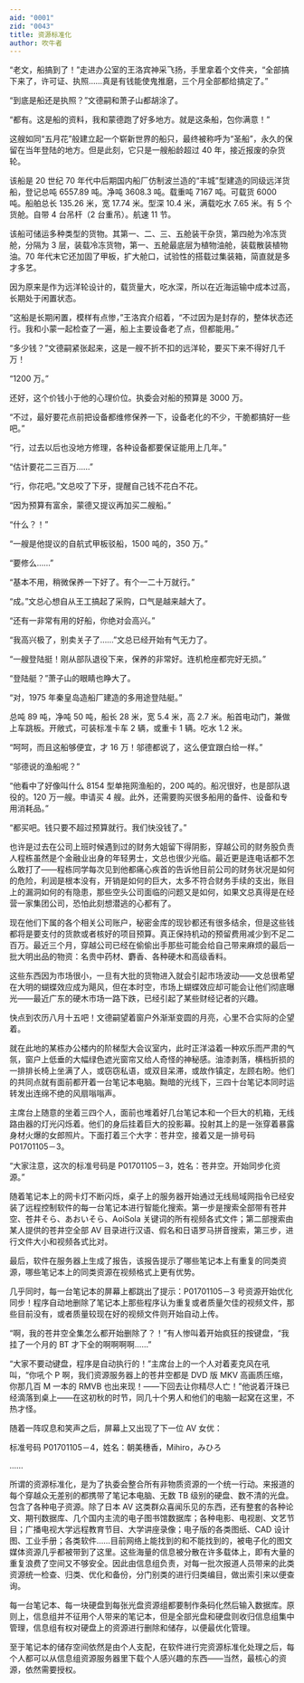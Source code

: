 ```yaml
---
aid: "0001"
zid: "0043"
title: 资源标准化
author: 吹牛者
---
```


“老文，船搞到了！”走进办公室的王洛宾神采飞扬，手里拿着个文件夹，“全部搞下来了，许可证、执照……真是有钱能使鬼推磨，三个月全部都给搞定了。”

“到底是船还是执照？”文德嗣和萧子山都胡涂了。

“都有。这是船的资料，我和蒙德跑了好多地方。就是这条船，包你满意！”

这艘如同“五月花”般建立起一个崭新世界的船只，最终被称呼为“圣船”，永久的保留在当年登陆的地方。但是此刻，它只是一艘船龄超过 40 年，接近报废的杂货轮。

该船是 20 世纪 70 年代中后期国内船厂仿制波兰造的“丰城”型建造的同级远洋货船，登记总吨 6557.89 吨。净吨 3608.3 吨。载重吨 7167 吨。可载货 6000 吨。船舶总长 135.26 米，宽 17.74 米。型深 10.4 米，满载吃水 7.65 米。有 5 个货舱。自带 4 台吊杆（2 台重吊）。航速 11 节。

该船可储运多种类型的货物。其第一、二、三、五舱装干杂货，第四舱为冷冻货舱，分隔为 3 层，装载冷冻货物，第一、五舱最底层为植物油舱，装载散装植物油。70 年代末它还加固了甲板，扩大舱口，试验性的搭载过集装箱，简直就是多才多艺。

因为原来是作为远洋轮设计的，载货量大，吃水深，所以在近海运输中成本过高，长期处于闲置状态。

“这船是长期闲置，模样有点惨，”王洛宾介绍着，“不过因为是封存的，整体状态还行。我和小蒙一起检查了一遍，船上主要设备老了点，但都能用。”

“多少钱？”文德嗣紧张起来，这是一艘不折不扣的远洋轮，要买下来不得好几千万！

“1200 万。”

还好，这个价钱小于他的心理价位。执委会对船的预算是 3000 万。

“不过，最好要花点前把设备都维修保养一下，设备老化的不少，干脆都搞好一些吧。”

“行，过去以后也没地方修理，各种设备都要保证能用上几年。”

“估计要花二三百万……”

“行，你花吧。”文总咬了下牙，提醒自己钱不花白不花。

“因为预算有富余，蒙德又提议再加买二艘船。”

“什么？！”

“一艘是他提议的自航式甲板驳船，1500 吨的，350 万。”

“要修么……”

“基本不用，稍微保养一下好了。有个一二十万就行。”

“成。”文总心想自从王工搞起了采购，口气是越来越大了。

“还有一非常有用的好船，你绝对会高兴。”

“我高兴极了，别卖关子了……”文总已经开始有气无力了。

“一艘登陆挺！刚从部队退役下来，保养的非常好。连机枪座都完好无损。”

“登陆艇？”萧子山的眼睛也睁大了。

“对，1975 年秦皇岛造船厂建造的多用途登陆艇。”

总吨 89 吨，净吨 50 吨，船长 28 米，宽 5.4 米，高 2.7 米。船首电动门，兼做上车跳板。开敞式，可装标准卡车 2 辆，或重卡 1 辆。吃水 1.2 米。

“呵呵，而且这船够便宜，才 16 万！邬德都说了，这么便宜跟白给一样。”

“邬德说的渔船呢？”

“他看中了好像叫什么 8154 型单拖网渔船的，200 吨的。船况很好，也是部队退役的。120 万一艘。申请买 4 艘。此外，还需要购买很多船用的备件、设备和专用消耗品。”

“都买吧。钱只要不超过预算就行。我们快没钱了。”

也许是过去在公司上班时候遇到过的财务大姐留下得阴影，穿越公司的财务股负责人程栋虽然是个金融业出身的年轻男士，文总也很少光临。最近更是连电话都不怎么敢打了——程栋同学每次见到他都痛心疾首的告诉他目前公司的财务状况是如何的危险，利润是根本没有，开销是如何的巨大，太多不符合财务手续的支出，账目上的漏洞如何的有隐患，那些空头公司面临的问题又是如何，如果文总真得是在经营一家集团公司，恐怕此刻想潜逃的心都有了。

现在他们下属的各个相关公司账户，秘密金库的现钞都还有很多结余，但是这些钱都将是要支付的货款或者核好的项目预算。真正保持机动的预留费用减少到不足二百万。最近三个月，穿越公司已经在偷偷出手那些可能会给自己带来麻烦的最后一批大明出品的物资：名贵中药材、麝香、各种硬木和高级香料。

这些东西因为市场很小，一旦有大批的货物进入就会引起市场波动——文总很希望在大明的蝴蝶效应成为飓风，但在本时空，市场上蝴蝶效应却可能会让他们彻底曝光——最近广东的硬木市场一路下跌，已经引起了某些财经记者的兴趣。

快点到农历八月十五吧！文德嗣望着窗户外渐渐变圆的月亮，心里不合实际的企望着。

就在此地的某栋办公楼内的阶梯型大会议室内，此时正洋溢着一种欢乐而严肃的气氛，窗户上低垂的大幅绿色遮光窗帘又给人奇怪的神秘感。油漆剥落，横档折损的一排排长椅上坐满了人，或窃窃私语，或双目呆滞，或故作镇定，左顾右盼。他们的共同点就有面前都开着一台笔记本电脑。黝暗的光线下，三四十台笔记本同时运转发出连绵不绝的风扇嗡嗡声。

主席台上随意的坐着三四个人，面前也堆着好几台笔记本和一个巨大的机箱，无线路由器的灯光闪烁着。他们的身后挂着巨大的投影幕。投射其上的是一张穿着暴露身材火爆的女郎照片。下面打着三个大字：苍井空，接着又是一排号码 P01701105－3。

“大家注意，这次的标准号码是 P01701105－3，姓名：苍井空。开始同步化资源。”

随着笔记本上的网卡灯不断闪烁，桌子上的服务器开始通过无线局域网指令已经安装了远程控制软件的每一台笔记本进行智能化搜索。第一步是搜索全部带有苍井空、苍井そら、あおいそら、AoiSola 关键词的所有视频各式文件；第二部搜索由某人提供的苍井空全部 AV 目录进行汉语、假名和日语罗马拼音搜索，第三步，进行文件大小和视频各式比对。

最后，软件在服务器上生成了报告，该报告提示了哪些笔记本上有重复的同类资源，哪些笔记本上的同类资源在视频格式上更有优势。

几乎同时，每一台笔记本的屏幕上都跳出了提示：P01701105－3 号资源开始优化同步！程序自动地删除了笔记本上那些程序认为重复或者质量欠佳的视频文件，那些目前没有，或者质量较现在好的视频文件则开始自动上传。

“啊，我的苍井空全集怎么都开始删除了？！”有人惨叫着开始疯狂的按键盘，“我挂了一个月的 BT 才下全的啊啊啊啊……”

“大家不要动键盘，程序是自动执行的！”主席台上的一个人对着麦克风在吼叫，“你吼个 P 啊，我们资源服务器上的苍井空都是 DVD 版 MKV 高画质压缩，你那几百 M 一本的 RMVB 也出来现！——下回去让你精尽人亡！”他说着汗珠已经滴落到桌上——在这初秋的时节，同几十个男人和他们的电脑一起窝在这里，不热才怪。

随着一阵叹息和笑声之后，屏幕上又出现了下一位 AV 女优：

标准号码 P01701105－4，姓名：朝美穗香，Mihiro，みひろ

……

所谓的资源标准化，是为了执委会整合所有非物质资源的一个统一行动。来报道的每个穿越众无差别的都携带了笔记本电脑、无数 TB 级别的硬盘、数不清的光盘。包含了各种电子资源。除了日本 AV 这类群众喜闻乐见的东西，还有整套的各种论文、期刊数据库、几个国内主流的电子图书馆数据库；各种电影、电视剧、文艺节目；广播电视大学远程教育节目、大学讲座录像；电子版的各类图纸、CAD 设计图、工业手册；各类软件……目前网络上能找到的和不能找到的，被电子化的图文媒体资源几乎都被带到了这里。这些海量的信息被分散在许多载体上，即有大量的重复浪费了空间又不够安全。因此由信息组负责，对每一批次报道人员带来的此类资源统一检查、归类、优化和备份，分门别类的进行归类编目，做出索引来以便查询。

每一台笔记本、每一块硬盘到每张光盘资源组都要制作条码化然后输入数据库。原则上，信息组并不征用个人带来的笔记本，但是全部光盘和硬盘则收归信息组集中管理，信息组有权对硬盘上的资源进行删除和储存，以便最优化管理。

至于笔记本的储存空间依然是由个人支配，在软件进行完资源标准化处理之后，每个人都可以从信息组资源服务器里下载个人感兴趣的东西——当然，最核心的资源，依然需要授权。
